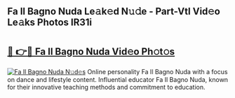 ## Fa Il Bagno Nuda Le𝚊k𝚎d N𝚞𝚍e - Part-VtI Vid𝚎o Le𝚊ks Photos IR31i

# <h2><a href="http://fbdr3z7.evod.top/?m=Fa+Il+Bagno+Nuda">🔗 👉🔴 Fa Il Bagno Nuda Vid𝚎o Ph𝚘t𝚘s</a></h2>

[![Fa Il Bagno Nuda N𝚞d𝚎s](https://i.imgur.com/8V9OHl7.gif)](http://fbdr3z7.evod.top/?m=Fa+Il+Bagno+Nuda)
Online personality Fa Il Bagno Nuda with a focus on dance and lifestyle content. Influential educator Fa Il Bagno Nuda, known for their innovative teaching methods and commitment to education. 
